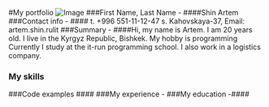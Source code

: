 #My portfolio
![Image](https://lh5.googleusercontent.com/proxy/qxAG39F_nEy-d0aenQ9ZxP-gFwLzzGQyN0PpnwgtZ7sqcTzbg57-uBFPQ90pfSsZ3kPHx8-9cJmBR1ObVrJI9ZNn7UKkzmmoNh2bZuToZDyzH3WVGJJu6tSKh43s46I)
###First Name, Last Name - ####Shin Artem 
###Contact info - #### t. +996 551-11-12-47 s. Kahovskaya-37, Email: artem.shin.rulit
###Summary - ####Hi, my name is Artem. I am 20 years old. I live in the Kyrgyz Republic, Bishkek.
My hobby is programming Currently
I study at the it-run programming school. I also work in a logistics company.
### My skills ####
###Code examples ####
###My experience -
###My education -####
